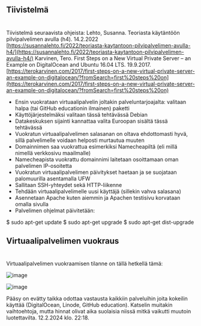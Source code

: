 ## Tiivistelmä
#

Tiivistelmä seuraavista ohjeista:
 Lehto, Susanna. Teoriasta käytäntöön pilvipalvelimen avulla (h4). 14.2.2022 [https://susannalehto.fi/2022/teoriasta-kaytantoon-pilvipalvelimen-avulla-h4/](https://susannalehto.fi/2022/teoriasta-kaytantoon-pilvipalvelimen-avulla-h4/)
Karvinen, Tero. First Steps on a New Virtual Private Server – an Example on DigitalOcean and Ubuntu 16.04 LTS. 19.9.2017.[https://terokarvinen.com/2017/first-steps-on-a-new-virtual-private-server-an-example-on-digitalocean/?fromSearch=first%20steps%20on](https://terokarvinen.com/2017/first-steps-on-a-new-virtual-private-server-an-example-on-digitalocean/?fromSearch=first%20steps%20on)

- Ensin vuokrataan virtuaalipalvelin joltakin palveluntarjoajalta: valitaan halpa (tai GitHub educationin ilmainen) paketti
- Käyttöjärjestelmäksi valitaan tässä tehtävässä Debian
- Datakeskuksen sijainti kannattaa valita Euroopan sisältä tässä tehtävässä
- Vuokratun virtuaalipalvelimen salasanan on oltava ehdottomasti hyvä, sillä  palvelimelle voidaan helposti murtautua muuten
- Domainnimen saa vuokrattua esimerkiksi Namecheapiltä (eli millä nimellä verkkosivu maailmalle)
- Namecheapista vuokrattu domainnimi laitetaan osoittamaan oman palvelimen IP-osoitetta
- Vuokratun virtuaalipalvelimen päivitykset haetaan ja se suojataan palomuurilla asentamalla UFW
- Sallitaan SSH-yhteydet sekä HTTP-liikenne
- Tehdään virtuaalipalvelimelle uusi käyttäjä (sillekin vahva salasana)
- Asennetaan Apache kuten aiemmin ja Apachen testisivu korvataan omalla sivulla
- Palvelimen ohjelmat päivitetään:
  
$ sudo apt-get update
$ sudo apt-get upgrade
$ sudo apt-get dist-upgrade

## Virtuaalipalvelimen vuokraus
#

Virtuaalipalvelimen vuokraamisen tilanne on tällä hetkellä tämä: 

![image](https://github.com/RonjaVee/smial/assets/148786247/f447cace-1059-4160-8304-c36df981deaf)

![image](https://github.com/RonjaVee/smial/assets/148786247/719c8fbe-c90e-48db-bf9e-0e4e98e259f7)



Pääsy on evätty taikka odottaa vastausta kaikkiin palveluihin joita kokeilin käyttää (DigitalOcean, Linode, GitHub education). Katselin muitakin vaihtoehtoja, mutta hinnat olivat aika suolaisia niissä mitkä
vaikutti muutoin luotettavilta.
12.2.2024 klo. 22:18.

